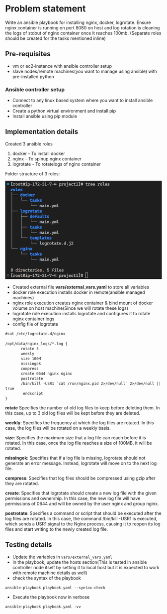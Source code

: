 # Problem statement
Write an ansible playbook for installing nginx, docker, logrotate. Ensure nginx container is running on port 8080 on host and log rotation is cleaning the logs of stdout of nginx container once it reaches 100mb. (Separate roles should be created for the tasks mentioned inline)

## Pre-requisites
* vm or ec2-instance with ansible controller setup
* slave nodes/remote machines(you want to manage using ansible) with pre-installed python  

###  Ansible controller setup
* Connect to any linux based system where you want to install ansible controller
* Create a python virtual environment and install pip
* Install ansible using pip module

## Implementation details

Created 3 ansible roles
1. docker - To install docker 
2. nginx - To spinup nginx container
3. logrotate - To rotatelogs of nginx container

 Folder structure of 3 roles:

 ![Folder structure of 3 roles](https://github.com/bhuvanchandmaddi/DevopsMiniProjects/blob/main/.images/roles-filestructure.PNG?raw=true)

 * Created external file **vars/external_vars.yaml** to store all variables
 * docker role execution installs docker in remote(ansible managed machines)
 * nginx role execution creates nginx container & bind mount of docker volume on host machine(Since we will rotate these logs)
 * logrotate role execution installs logrotate and configures it to rotate nginx container logs 
 * config file of logrotate 
 ```
 #cat /etc/logrotate.d/nginx

 /opt/data/nginx_logs/*.log {
        rotate 3
        weekly
        size 100M
        missingok
        compress
        create 0644 nginx nginx
        postrotate
        /bin/kill -USR1 `cat /run/nginx.pid 2>/dev/null` 2>/dev/null || true
         endscript
}
 ```

 **rotate**  Specifies the number of old log files to keep before deleting them. In this case, up to 3 old log files will be kept before they are deleted.

 **weekly**: Specifies the frequency at which the log files are rotated. In this case, the log files will be rotated on a weekly basis.

 **size**: Specifies the maximum size that a log file can reach before it is rotated. In this case, once the log file reaches a size of 100MB, it will be rotated.

**missingok**: Specifies that if a log file is missing, logrotate should not generate an error message. Instead, logrotate will move on to the next log file.

**compress**: Specifies that log files should be compressed using gzip after they are rotated.

**create**: Specifies that logrotate should create a new log file with the given permissions and ownership. In this case, the new log file will have permissions of 0644 and will be owned by the user nginx and group nginx.

**postrotate**: Specifies a command or script that should be executed after the log files are rotated. In this case, the command /bin/kill -USR1 is executed, which sends a USR1 signal to the Nginx process, causing it to reopen its log files and start writing to the newly created log file.
 

## Testing details
* Update the variables in `vars/external_vars.yaml`
* In the playbook, update the hosts section(This is tested in ansible controller node itself by setting it to local host but it is expected to work with remote machine details as well)
* check the syntax of the playbook
```
ansible-playbook playbook.yaml --syntax-check
```
* Execute the playbook now in verbose
```
ansible-playbook playbook.yaml -vv
```

